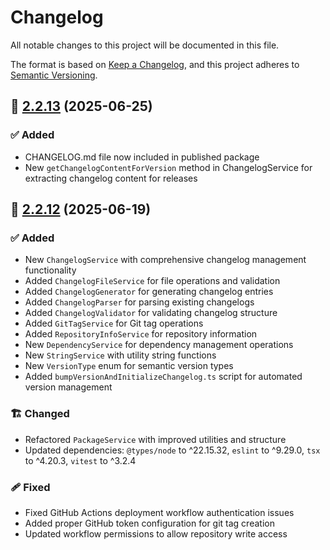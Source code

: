 # Changelog

All notable changes to this project will be documented in this file.

The format is based on [Keep a Changelog](https://keepachangelog.com/en/1.1.0/),
and this project adheres to [Semantic Versioning](http://semver.org/spec/v2.0.0.html).

## 🔖 [2.2.13] (2025-06-25)

### ✅ Added

- CHANGELOG.md file now included in published package
- New `getChangelogContentForVersion` method in ChangelogService for extracting changelog content for releases

## 🔖 [2.2.12] (2025-06-19)

### ✅ Added

- New `ChangelogService` with comprehensive changelog management functionality
- Added `ChangelogFileService` for file operations and validation
- Added `ChangelogGenerator` for generating changelog entries
- Added `ChangelogParser` for parsing existing changelogs
- Added `ChangelogValidator` for validating changelog structure
- Added `GitTagService` for Git tag operations
- Added `RepositoryInfoService` for repository information
- New `DependencyService` for dependency management operations
- New `StringService` with utility string functions
- New `VersionType` enum for semantic version types
- Added `bumpVersionAndInitializeChangelog.ts` script for automated version management

### 🏗️ Changed

- Refactored `PackageService` with improved utilities and structure
- Updated dependencies: `@types/node` to ^22.15.32, `eslint` to ^9.29.0, `tsx` to ^4.20.3, `vitest` to ^3.2.4

### 🩹 Fixed

- Fixed GitHub Actions deployment workflow authentication issues
- Added proper GitHub token configuration for git tag creation
- Updated workflow permissions to allow repository write access

<!-- Link References -->

[2.2.13]: https://github.com/aneuhold/ts-libs/compare/core-ts-lib-v2.2.12...core-ts-lib-v2.2.13
[2.2.12]: https://github.com/aneuhold/ts-libs/releases/tag/core-ts-lib-v2.2.12

